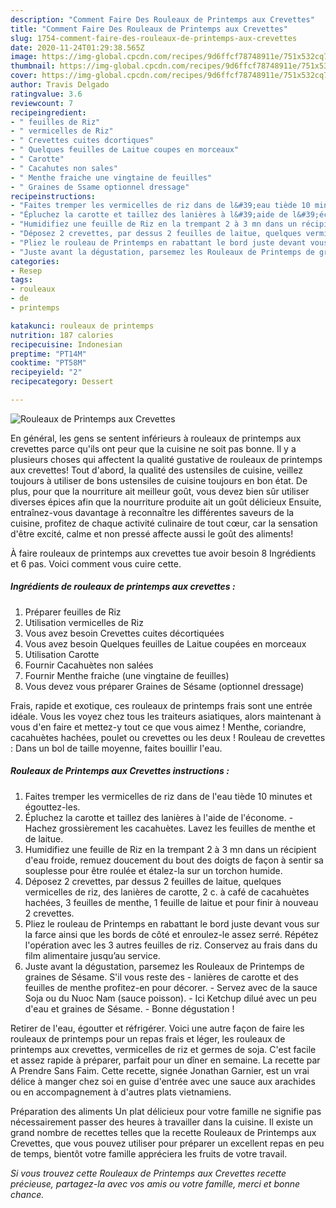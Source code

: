 ```yaml
---
description: "Comment Faire Des Rouleaux de Printemps aux Crevettes"
title: "Comment Faire Des Rouleaux de Printemps aux Crevettes"
slug: 1754-comment-faire-des-rouleaux-de-printemps-aux-crevettes
date: 2020-11-24T01:29:38.565Z
image: https://img-global.cpcdn.com/recipes/9d6ffcf78748911e/751x532cq70/rouleaux-de-printemps-aux-crevettes-photo-principale-de-la-recette.jpg
thumbnail: https://img-global.cpcdn.com/recipes/9d6ffcf78748911e/751x532cq70/rouleaux-de-printemps-aux-crevettes-photo-principale-de-la-recette.jpg
cover: https://img-global.cpcdn.com/recipes/9d6ffcf78748911e/751x532cq70/rouleaux-de-printemps-aux-crevettes-photo-principale-de-la-recette.jpg
author: Travis Delgado
ratingvalue: 3.6
reviewcount: 7
recipeingredient:
- " feuilles de Riz"
- " vermicelles de Riz"
- " Crevettes cuites dcortiques"
- " Quelques feuilles de Laitue coupes en morceaux"
- " Carotte"
- " Cacahutes non sales"
- " Menthe fraiche une vingtaine de feuilles"
- " Graines de Ssame optionnel dressage"
recipeinstructions:
- "Faites tremper les vermicelles de riz dans de l&#39;eau tiède 10 minutes et égouttez-les."
- "Épluchez la carotte et taillez des lanières à l&#39;aide de l&#39;économe. Hachez grossièrement les cacahuètes. Lavez les feuilles de menthe et de laitue."
- "Humidifiez une feuille de Riz en la trempant 2 à 3 mn dans un récipient d&#39;eau froide, remuez doucement du bout des doigts de façon à sentir sa souplesse pour être roulée et étalez-la sur un torchon humide."
- "Déposez 2 crevettes, par dessus 2 feuilles de laitue, quelques vermicelles de riz, des lanières de carotte, 2 c. à café de cacahuètes hachées, 3 feuilles de menthe, 1 feuille de laitue et pour finir à nouveau 2 crevettes."
- "Pliez le rouleau de Printemps en rabattant le bord juste devant vous sur la farce ainsi que les bords de côté et enroulez-le assez serré. Répétez l&#39;opération avec les 3 autres feuilles de riz. Conservez au frais dans du film alimentaire jusqu’au service."
- "Juste avant la dégustation, parsemez les Rouleaux de Printemps de graines de Sésame. S&#39;il vous reste des lanières de carotte et des feuilles de menthe profitez-en pour décorer. Servez avec de la sauce Soja ou du Nuoc Nam (sauce poisson). Ici Ketchup dilué avec un peu d&#39;eau et graines de Sésame. Bonne dégustation !"
categories:
- Resep
tags:
- rouleaux
- de
- printemps

katakunci: rouleaux de printemps 
nutrition: 187 calories
recipecuisine: Indonesian
preptime: "PT14M"
cooktime: "PT58M"
recipeyield: "2"
recipecategory: Dessert

---
```



![Rouleaux de Printemps aux Crevettes](https://img-global.cpcdn.com/recipes/9d6ffcf78748911e/751x532cq70/rouleaux-de-printemps-aux-crevettes-photo-principale-de-la-recette.jpg)

En général, les gens se sentent inférieurs à rouleaux de printemps aux crevettes parce qu'ils ont peur que la cuisine ne soit pas bonne. Il y a plusieurs choses qui affectent la qualité gustative de rouleaux de printemps aux crevettes! Tout d'abord, la qualité des ustensiles de cuisine, veillez toujours à utiliser de bons ustensiles de cuisine toujours en bon état. De plus, pour que la nourriture ait meilleur goût, vous devez bien sûr utiliser diverses épices afin que la nourriture produite ait un goût délicieux Ensuite, entraînez-vous davantage à reconnaître les différentes saveurs de la cuisine, profitez de chaque activité culinaire de tout cœur, car la sensation d'être excité, calme et non pressé affecte aussi le goût des aliments!

<!--inarticleads1-->

À faire rouleaux de printemps aux crevettes tue avoir besoin 8 Ingrédients et 6 pas. Voici comment vous cuire cette.

##### Ingrédients de rouleaux de printemps aux crevettes :

1. Préparer  feuilles de Riz
1. Utilisation  vermicelles de Riz
1. Vous avez besoin  Crevettes cuites décortiquées
1. Vous avez besoin  Quelques feuilles de Laitue coupées en morceaux
1. Utilisation  Carotte
1. Fournir  Cacahuètes non salées
1. Fournir  Menthe fraiche (une vingtaine de feuilles)
1. Vous devez vous préparer  Graines de Sésame (optionnel dressage)


Frais, rapide et exotique, ces rouleaux de printemps frais sont une entrée idéale. Vous les voyez chez tous les traiteurs asiatiques, alors maintenant à vous d&#39;en faire et mettez-y tout ce que vous aimez ! Menthe, coriandre, cacahuètes hachées, poulet ou crevettes ou les deux ! Rouleau de crevettes : Dans un bol de taille moyenne, faites bouillir l&#39;eau. 

<!--inarticleads2-->

##### Rouleaux de Printemps aux Crevettes instructions :

1. Faites tremper les vermicelles de riz dans de l&#39;eau tiède 10 minutes et égouttez-les.
1. Épluchez la carotte et taillez des lanières à l&#39;aide de l&#39;économe. - Hachez grossièrement les cacahuètes. Lavez les feuilles de menthe et de laitue.
1. Humidifiez une feuille de Riz en la trempant 2 à 3 mn dans un récipient d&#39;eau froide, remuez doucement du bout des doigts de façon à sentir sa souplesse pour être roulée et étalez-la sur un torchon humide.
1. Déposez 2 crevettes, par dessus 2 feuilles de laitue, quelques vermicelles de riz, des lanières de carotte, 2 c. à café de cacahuètes hachées, 3 feuilles de menthe, 1 feuille de laitue et pour finir à nouveau 2 crevettes.
1. Pliez le rouleau de Printemps en rabattant le bord juste devant vous sur la farce ainsi que les bords de côté et enroulez-le assez serré. Répétez l&#39;opération avec les 3 autres feuilles de riz. Conservez au frais dans du film alimentaire jusqu’au service.
1. Juste avant la dégustation, parsemez les Rouleaux de Printemps de graines de Sésame. S&#39;il vous reste des - lanières de carotte et des feuilles de menthe profitez-en pour décorer. - Servez avec de la sauce Soja ou du Nuoc Nam (sauce poisson). - Ici Ketchup dilué avec un peu d&#39;eau et graines de Sésame. - Bonne dégustation !


Retirer de l&#39;eau, égoutter et réfrigérer. Voici une autre façon de faire les rouleaux de printemps pour un repas frais et léger, les rouleaux de printemps aux crevettes, vermicelles de riz et germes de soja. C&#39;est facile et assez rapide à préparer, parfait pour un dîner en semaine. La recette par A Prendre Sans Faim. Cette recette, signée Jonathan Garnier, est un vrai délice à manger chez soi en guise d&#39;entrée avec une sauce aux arachides ou en accompagnement à d&#39;autres plats vietnamiens. 

<!--inarticleads1-->

<p>
Préparation des aliments Un plat délicieux pour votre famille ne signifie pas nécessairement passer des heures à travailler dans la cuisine. Il existe un grand nombre de recettes telles que la recette Rouleaux de Printemps aux Crevettes, que vous pouvez utiliser pour préparer un excellent repas en peu de temps, bientôt votre famille appréciera les fruits de votre travail.
</p>

<p>
<i>Si vous trouvez cette Rouleaux de Printemps aux Crevettes recette précieuse, partagez-la avec vos amis ou votre famille, merci et bonne chance.</i>
</p>
